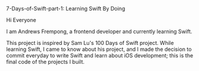 7-Days-of-Swift-part-1:
Learning Swift By Doing

Hi Everyone

I am Andrews Frempong, a frontend developer and currently learning Swift.

This project is inspired by Sam Lu's 100 Days of Swift project. While learning Swift, I came to know about his project, and I made the decision to commit everyday to write Swift and learn about iOS development; this is the final code of the projects I built.
